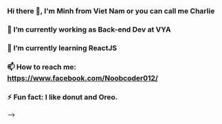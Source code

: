 ### Hi there 👋, I'm Minh from Viet Nam or you can call me Charlie
### 🔭 I’m currently working as Back-end Dev at VYA
### 🌱 I’m currently learning ReactJS
### 📫 How to reach me: https://www.facebook.com/Noobcoder012/
### ⚡ Fun fact: I like donut and Oreo.
-->
<!--
**Supporter09/Supporter09** is a ✨ _special_ ✨ repository because its `README.md` (this file) appears on your GitHub profile.

Here are some ideas to get you started:

- 🔭 I’m currently working on ...
- 🌱 I’m currently learning ...
- 👯 I’m looking to collaborate on ...
- 🤔 I’m looking for help with ...
- 💬 Ask me about ...
- 📫 How to reach me: ...
- 😄 Pronouns: ...
- ⚡ Fun fact: ...
-->
